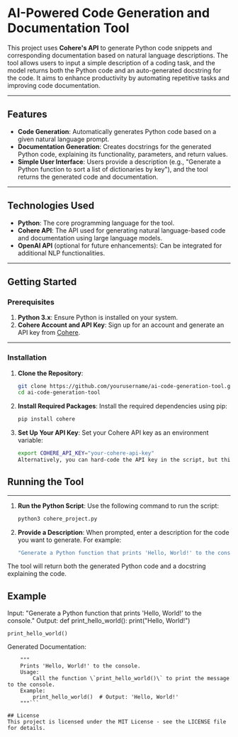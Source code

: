 # AI-Powered Code Generation and Documentation Tool

This project uses **Cohere's API** to generate Python code snippets and corresponding documentation based on natural language descriptions. The tool allows users to input a simple description of a coding task, and the model returns both the Python code and an auto-generated docstring for the code. It aims to enhance productivity by automating repetitive tasks and improving code documentation.

---

## Features

- **Code Generation**: Automatically generates Python code based on a given natural language prompt.
- **Documentation Generation**: Creates docstrings for the generated Python code, explaining its functionality, parameters, and return values.
- **Simple User Interface**: Users provide a description (e.g., "Generate a Python function to sort a list of dictionaries by key"), and the tool returns the generated code and documentation.

---

## Technologies Used

- **Python**: The core programming language for the tool.
- **Cohere API**: The API used for generating natural language-based code and documentation using large language models.
- **OpenAI API** (optional for future enhancements): Can be integrated for additional NLP functionalities.

---

## Getting Started

### Prerequisites

1. **Python 3.x**: Ensure Python is installed on your system.
2. **Cohere Account and API Key**: Sign up for an account and generate an API key from [Cohere](https://cohere.ai/).

---

### Installation

1. **Clone the Repository**:

   ```bash
   git clone https://github.com/yourusername/ai-code-generation-tool.git
   cd ai-code-generation-tool

2. **Install Required Packages**:
    Install the required dependencies using pip:

    ```bash
    pip install cohere

3. **Set Up Your API Key**:
    Set your Cohere API key as an environment variable:
    ```bash
    export COHERE_API_KEY="your-cohere-api-key"
    Alternatively, you can hard-code the API key in the script, but this is not recommended for security reasons.

## Running the Tool
---
1. **Run the Python Script**:
    Use the following command to run the script:

    ```bash
    python3 cohere_project.py

2. **Provide a Description**:
When prompted, enter a description for the code you want to generate. For example:
    ```bash
    "Generate a Python function that prints 'Hello, World!' to the console."
The tool will return both the generated Python code and a docstring explaining the code.
    
## Example
Input: "Generate a Python function that prints 'Hello, World!' to the console."
Output:
    def print_hello_world():
        print("Hello, World!")

    print_hello_world()

Generated Documentation:
```
    """
    Prints 'Hello, World!' to the console.
    Usage:
        Call the function \`print_hello_world()\` to print the message to the console.
    Example:
        print_hello_world()  # Output: 'Hello, World!'
    """```

## License
This project is licensed under the MIT License - see the LICENSE file for details.
